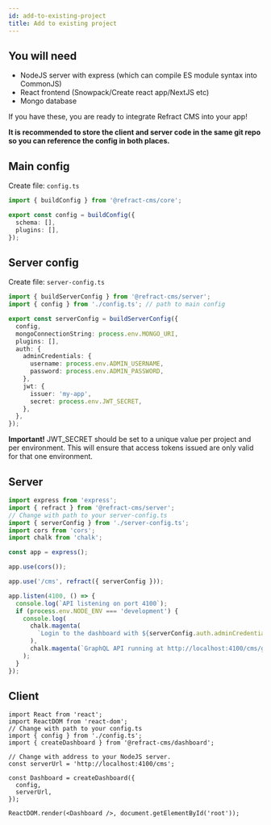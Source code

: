 ```yaml
---
id: add-to-existing-project
title: Add to existing project
---
```


## You will need

- NodeJS server with express (which can compile ES module syntax into CommonJS)
- React frontend (Snowpack/Create react app/NextJS etc)
- Mongo database

If you have these, you are ready to integrate Refract CMS into your app!

**It is recommended to store the client and server code in the same git repo so you can reference the config in both places.**

## Main config

Create file: `config.ts`

```ts
import { buildConfig } from '@refract-cms/core';

export const config = buildConfig({
  schema: [],
  plugins: [],
});
```

## Server config

Create file: `server-config.ts`

```ts
import { buildServerConfig } from '@refract-cms/server';
import { config } from './config.ts'; // path to main config

export const serverConfig = buildServerConfig({
  config,
  mongoConnectionString: process.env.MONGO_URI,
  plugins: [],
  auth: {
    adminCredentials: {
      username: process.env.ADMIN_USERNAME,
      password: process.env.ADMIN_PASSWORD,
    },
    jwt: {
      issuer: 'my-app',
      secret: process.env.JWT_SECRET,
    },
  },
});
```

**Important!** JWT_SECRET should be set to a unique value per project and per environment. This will ensure that access tokens issued are only valid for that one environment.

## Server

```ts
import express from 'express';
import { refract } from '@refract-cms/server';
// Change with path to your server-config.ts
import { serverConfig } from './server-config.ts';
import cors from 'cors';
import chalk from 'chalk';

const app = express();

app.use(cors());

app.use('/cms', refract({ serverConfig }));

app.listen(4100, () => {
  console.log(`API listening on port 4100`);
  if (process.env.NODE_ENV === 'development') {
    console.log(
      chalk.magenta(
        `Login to the dashboard with ${serverConfig.auth.adminCredentials.username} / ${serverConfig.auth.adminCredentials.password}`
      ),
      chalk.magenta(`GraphQL API running at http://localhost:4100/cms/graphql`)
    );
  }
});
```

## Client

```tsx
import React from 'react';
import ReactDOM from 'react-dom';
// Change with path to your config.ts
import { config } from './config.ts';
import { createDashboard } from '@refract-cms/dashboard';

// Change with address to your NodeJS server.
const serverUrl = 'http://localhost:4100/cms';

const Dashboard = createDashboard({
  config,
  serverUrl,
});

ReactDOM.render(<Dashboard />, document.getElementById('root'));
```
